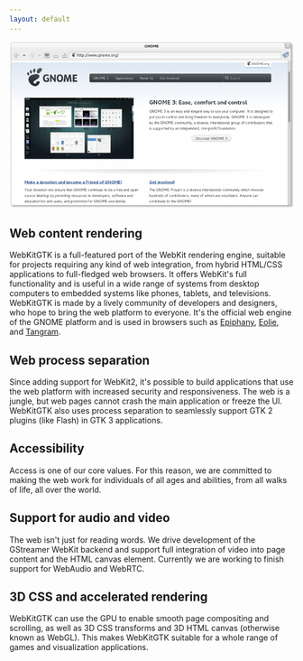 ```yaml
---
layout: default
---
```


![Screenshot of Epiphany using WebKitGTK](/images/screenshot.png)

## Web content rendering ##

WebKitGTK is a full-featured port of the WebKit rendering engine,
suitable for projects requiring any kind of web integration, from hybrid
HTML/CSS applications to full-fledged web browsers. It offers WebKit's
full functionality and is useful in a wide range of systems from desktop
computers to embedded systems like phones, tablets, and televisions.
WebKitGTK is made by a lively community of developers and designers,
who hope to bring the web platform to everyone.
It's the official web engine of the GNOME platform and is used in
browsers such as [Epiphany](http://projects.gnome.org/epiphany/),
[Eolie](https://wiki.gnome.org/Apps/Eolie), and
[Tangram](https://github.com/sonnyp/Tangram).

## Web process separation ##

Since adding support for WebKit2, it's possible to build applications that
use the web platform with increased security and responsiveness. The web
is a jungle, but web pages cannot crash the main application or freeze the
UI. WebKitGTK also uses process separation to seamlessly support GTK 2 plugins
(like Flash) in GTK 3 applications.

## Accessibility ##

Access is one of our core values. For this reason, we are committed to making
the web work for individuals of all ages and abilities, from all walks of life,
all over the world.

## Support for audio and video ##

The web isn't just for reading words. We drive development of the GStreamer
WebKit backend and support full integration of video into page
content and the HTML canvas element. Currently we are working to finish
support for WebAudio and WebRTC.

## 3D CSS and accelerated rendering ##

WebKitGTK can use the GPU to enable smooth page compositing and
scrolling, as well as 3D CSS transforms and 3D HTML canvas (otherwise
known as WebGL). This makes WebKitGTK suitable for a whole range
of games and visualization applications.
